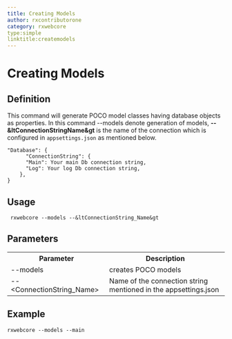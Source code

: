 ```yaml
---
title: Creating Models
author: rxcontributorone
category: rxwebcore 
type:simple
linktitle:createmodels
---
```


# Creating Models

## Definition
This command will generate POCO model classes having database objects as properties. In this command --models denote generation of models, <b>--&ltConnectionStringName&gt</b> is the name of the connection which is configured in `appsettings.json` as mentioned below. 

`````
"Database": {
      "ConnectionString": {
      "Main": Your main Db connection string,
      "Log": Your log Db connection string,
    },
}
`````

## Usage 

`````
 rxwebcore --models --&ltConnectionString_Name&gt
`````

## Parameters

<table class="table table-bordered table-striped">
<tr><th>Parameter</th><th>Description</th></tr>
<tr><td>--models</td><td>creates POCO models</td></tr>
<tr><td>--&ltConnectionString_Name&gt</td><td>Name of the connection string mentioned in the appsettings.json</td></tr>
</table>

## Example

`````
rxwebcore --models --main
`````